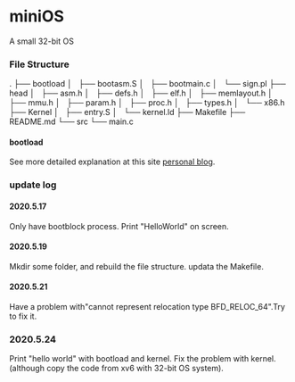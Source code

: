# miniOS
A small 32-bit OS 

### File Structure
.
├── bootload
│   ├── bootasm.S
│   ├── bootmain.c
│   └── sign.pl
├── head
│   ├── asm.h
│   ├── defs.h
│   ├── elf.h
│   ├── memlayout.h
│   ├── mmu.h
│   ├── param.h
│   ├── proc.h
│   ├── types.h
│   └── x86.h
├── Kernel
│   ├── entry.S
│   └── kernel.ld
├── Makefile
├── README.md
└── src
    └── main.c

#### bootload
See more detailed explanation at this site [personal blog](https://blog.csdn.net/DWLVXW0325/article/details/106344099).

### update log
#### 2020.5.17
Only have bootblock process. Print "HelloWorld" on screen.

#### 2020.5.19
Mkdir some folder, and rebuild the file structure. updata the Makefile. 

#### 2020.5.21
Have a problem with"cannot represent relocation type BFD_RELOC_64".Try to fix it.

### 2020.5.24
Print "hello world" with bootload and kernel.
Fix the problem with kernel.(although copy the code from xv6 with 32-bit OS system).

